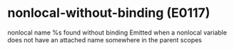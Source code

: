 # nonlocal-without-binding (E0117)

nonlocal name %s found without binding Emitted when a nonlocal variable
does not have an attached name somewhere in the parent scopes
